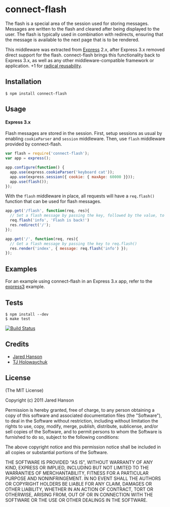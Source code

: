 # connect-flash

The flash is a special area of the session used for storing messages.  Messages
are written to the flash and cleared after being displayed to the user.  The
flash is typically used in combination with redirects, ensuring that the message
is available to the next page that is to be rendered.

This middleware was extracted from [Express](http://expressjs.com/) 2.x, after
Express 3.x removed direct support for the flash.  connect-flash brings this
functionality back to Express 3.x, as well as any other middleware-compatible
framework or application. +1 for [radical reusability](http://substack.net/posts/b96642/the-node-js-aesthetic).

## Installation

    $ npm install connect-flash

## Usage

#### Express 3.x

Flash messages are stored in the session.  First, setup sessions as usual by
enabling `cookieParser` and `session` middleware.  Then, use `flash` middleware
provided by connect-flash.

```javascript
var flash = require('connect-flash');
var app = express();

app.configure(function() {
  app.use(express.cookieParser('keyboard cat'));
  app.use(express.session({ cookie: { maxAge: 60000 }}));
  app.use(flash());
});
```

With the `flash` middleware in place, all requests will have a `req.flash()` function
that can be used for flash messages.

```javascript
app.get('/flash', function(req, res){
  // Set a flash message by passing the key, followed by the value, to req.flash().
  req.flash('info', 'Flash is back!')
  res.redirect('/');
});

app.get('/', function(req, res){
  // Get a flash message by passing the key to req.flash()
  res.render('index', { message: req.flash('info') });
});
```

## Examples

For an example using connect-flash in an Express 3.x app, refer to the [express3](https://github.com/jaredhanson/connect-flash/tree/master/examples/express3)
example.

## Tests

    $ npm install --dev
    $ make test

[![Build Status](https://secure.travis-ci.org/jaredhanson/connect-flash.png)](http://travis-ci.org/jaredhanson/connect-flash)

## Credits

  - [Jared Hanson](http://github.com/jaredhanson)
  - [TJ Holowaychuk](https://github.com/visionmedia)

## License

(The MIT License)

Copyright (c) 2011 Jared Hanson

Permission is hereby granted, free of charge, to any person obtaining a copy of
this software and associated documentation files (the "Software"), to deal in
the Software without restriction, including without limitation the rights to
use, copy, modify, merge, publish, distribute, sublicense, and/or sell copies of
the Software, and to permit persons to whom the Software is furnished to do so,
subject to the following conditions:

The above copyright notice and this permission notice shall be included in all
copies or substantial portions of the Software.

THE SOFTWARE IS PROVIDED "AS IS", WITHOUT WARRANTY OF ANY KIND, EXPRESS OR
IMPLIED, INCLUDING BUT NOT LIMITED TO THE WARRANTIES OF MERCHANTABILITY, FITNESS
FOR A PARTICULAR PURPOSE AND NONINFRINGEMENT. IN NO EVENT SHALL THE AUTHORS OR
COPYRIGHT HOLDERS BE LIABLE FOR ANY CLAIM, DAMAGES OR OTHER LIABILITY, WHETHER
IN AN ACTION OF CONTRACT, TORT OR OTHERWISE, ARISING FROM, OUT OF OR IN
CONNECTION WITH THE SOFTWARE OR THE USE OR OTHER DEALINGS IN THE SOFTWARE.

